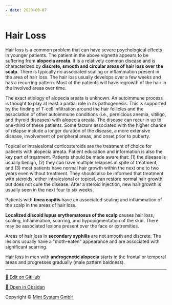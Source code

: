```yaml
---
- date: 2020-09-07
---
```


# Hair Loss

<!--  hair loss types -->

Hair loss is a common problem that can have severe psychological effects in younger patients.  The patient in the above vignette appears to be suffering from **alopecia areata**.  It is a relatively common disease and is characterized by **discrete, smooth and circular areas of hair loss over the scalp**.  There is typically no associated scaling or inflammation present in the area of hair loss.  The hair loss usually develops over a few weeks and has a recurring pattern.  Most of the patients will have regrowth of the hair in the involved areas over time.

The exact etiology of alopecia areata is unknown.  An autoimmune process is thought to play at least a partial role in its pathogenesis.  This is supported by the finding of T-cell infiltration around the hair follicles and the association of other autoimmune conditions (i.e., pernicious anemia, vitiligo, and thyroid diseases) with alopecia areata.  The disease can recur in up to one-third of these patients.  Some factors associated with the higher chance of relapse include a longer duration of the disease, a more extensive disease, involvement of peripheral areas, and onset prior to puberty.

Topical or intralesional corticosteroids are the treatment of choice for patients with alopecia areata.  Patient education and information is also the key part of treatment.  Patients should be made aware that: (1) the disease is usually benign, (2) they can have multiple relapses in spite of treatment, and (3) most patients have normal hair growth within the next one to two years even without treatment.  They should also be informed that treatment with steroids, either intralesional or topical, can restore normal hair growth but does not cure the disease.  After a steroid injection, new hair growth is usually seen in the next four to six weeks.

Patients with **tinea capitis** have an associated scaling and inflammation of the scalp in the areas of hair loss.

**Localized discoid lupus erythematosus of the scalp** causes hair loss, scaling, inflammation, scarring, and hypopigmentation of the skin.  There may be associated lesions present over the face or extremities.

Areas of hair loss in **secondary syphilis** are not smooth and discrete.  The lesions usually have a "moth-eaten" appearance and are associated with significant scarring.

Hair loss in men with **androgenetic alopecia** starts in the frontal or temporal areas and progresses gradually (male pattern baldness).


<hr>

[📝 Edit on GitHub](https://github.com/Mint-System/Knowledge/blob/master/Hair%20Loss.md)

[📂 Open in Obsidan](obsidian://open?vault=Knowledge%20Mint%20System&file=Hair%20Loss.md ':target=_self')

<footer>Copyright © <a href="https://www.mint-system.ch/">Mint System GmbH</a></footer>